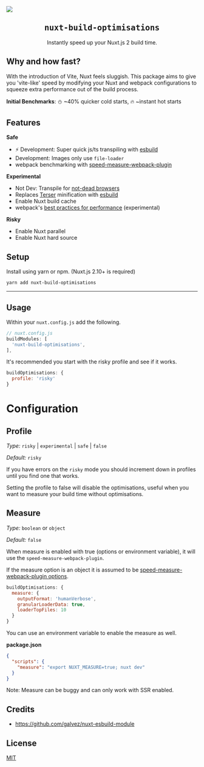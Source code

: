 ![](https://laravel-og.beyondco.de/Nuxt%20Build%20Optimisations.png?theme=light&packageManager=yarn&packageName=nuxt-build-optimisations&pattern=texture&style=style_1&description=Instantly+speed+up+your+Nuxt+2+build+time.&md=1&showWatermark=0&fontSize=100px&images=lightning-bolt)

<h2 align='center'><samp>nuxt-build-optimisations</samp></h2>

<p align='center'>Instantly speed up your Nuxt.js 2 build time.</p>


## Why and how fast?

With the introduction of Vite, Nuxt feels sluggish. This package aims to give you 'vite-like' speed by modifying your
Nuxt and webpack configurations to squeeze extra performance out of the build process.

**Initial Benchmarks**: :snowman: ~40% quicker cold starts, :fire: ~instant hot starts 

## Features

**Safe**

- :zap: Development: Super quick js/ts transpiling with [esbuild](https://esbuild.github.io/) 
- Development: Images only use `file-loader`
- webpack benchmarking with [speed-measure-webpack-plugin](https://github.com/stephencookdev/speed-measure-webpack-plugin)
  
**Experimental**
- Not Dev: Transpile for [not-dead browsers](https://github.com/browserslist/browserslist#full-list)
- Replaces [Terser](https://github.com/terser/terser) minification with [esbuild](https://esbuild.github.io/)
- Enable Nuxt build cache
- webpack's [best practices for performance](https://webpack.js.org/guides/build-performance/) (experimental)

**Risky**
- Enable Nuxt parallel
- Enable Nuxt hard source


## Setup

Install using yarn or npm. (Nuxt.js 2.10+ is required)

```bash
yarn add nuxt-build-optimisations
```

---

## Usage

Within your `nuxt.config.js` add the following.

```js
// nuxt.config.js
buildModules: [
  'nuxt-build-optimisations',
],
```

It's recommended you start with the risky profile and see if it works.

```js
buildOptimisations: {
  profile: 'risky'
}
```

# Configuration

## Profile

*Type:* `risky` | `experimental` | `safe` | `false`

*Default:* `risky`

If you have errors on the `risky` mode you should increment down in profiles until you find one that works.

Setting the profile to false will disable the optimisations, useful when you want to measure your build time without optimisations.



## Measure

*Type:* `boolean` or `object`

*Default:* `false`

When measure is enabled with true (options or environment variable), it will use the `speed-measure-webpack-plugin`.

If the measure option is an object it is assumed to be [speed-measure-webpack-plugin options](https://github.com/stephencookdev/speed-measure-webpack-plugin#options).

```js
buildOptimisations: {
  measure: {
    outputFormat: 'humanVerbose',
    granularLoaderData: true,
    loaderTopFiles: 10
  }
}
```

You can use an environment variable to enable the measure as well.

**package.json**

```json
{
  "scripts": {
    "measure": "export NUXT_MEASURE=true; nuxt dev"
  }
}
```

Note: Measure can be buggy and can only work with SSR enabled.

## Credits

- https://github.com/galvez/nuxt-esbuild-module

## License

[MIT](LICENSE)
